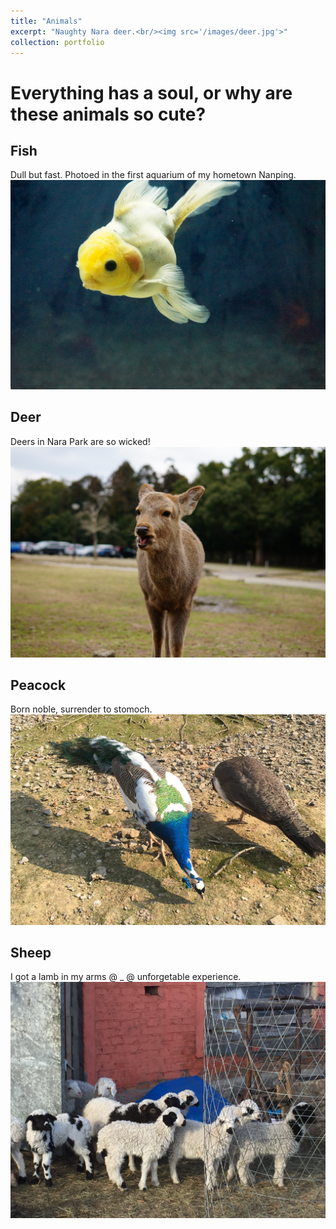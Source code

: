 ```yaml
---
title: "Animals"
excerpt: "Naughty Nara deer.<br/><img src='/images/deer.jpg'>"
collection: portfolio
---
```

# Everything has a soul, or why are these animals so cute?

## Fish
Dull but fast. Photoed in the first aquarium of my hometown Nanping.
<img src='/images/fish.jpg'>

## Deer
Deers in Nara Park are so wicked!
<img src='/images/deer.jpg'>

## Peacock
Born noble, surrender to stomoch.
<img src='/images/peacock.jpg'>

## Sheep
I got a lamb in my arms @ _ @ unforgetable experience.
<img src='/images/sheep.JPG'>

